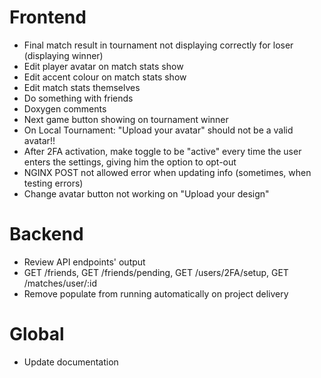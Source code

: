 # Frontend
- Final match result in tournament not displaying correctly for loser (displaying winner)
- Edit player avatar on match stats show
- Edit accent colour on match stats show
- Edit match stats themselves
- Do something with friends
- Doxygen comments
- Next game button showing on tournament winner
- On Local Tournament: "Upload your avatar" should not be a valid avatar!!
- After 2FA activation, make toggle to be "active" every time the user enters the settings, giving him the option to opt-out
- NGINX POST not allowed error when updating info (sometimes, when testing errors)
- Change avatar button not working on "Upload your design"

# Backend
- Review API endpoints' output
 - GET /friends, GET /friends/pending, GET /users/2FA/setup, GET /matches/user/:id
- Remove populate from running automatically on project delivery

# Global
- Update documentation